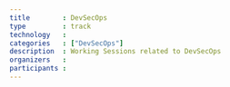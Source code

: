 ```yaml
---
title        : DevSecOps
type         : track
technology   :
categories   : ["DevSecOps"]
description  : Working Sessions related to DevSecOps
organizers   : 
participants : 
---
```


